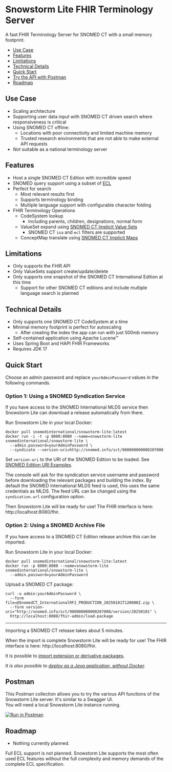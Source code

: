 # Snowstorm Lite FHIR Terminology Server
A fast FHIR Terminology Server for SNOMED CT with a small memory footprint.

- [Use Case](#use-case)
- [Features](#features)
- [Limitations](#limitations)
- [Technical Details](#technical-details)
- [Quick Start](#quick-start)
- [Try the API with Postman](#postman)
- [Roadmap](#roadmap)

## Use Case
- Scaling architecture
- Supporting user data input with SNOMED CT driven search where responsiveness is critical
- Using SNOMED CT offline:
  - Locations with poor connectivity and limited machine memory
  - Trusted research environments that are not able to make external API requests
- _Not_ suitable as a national terminology server

## Features
- Host a single SNOMED CT Edition with incredible speed
- SNOMED query support using a subset of [ECL](http://snomed.org/ecl)
- Perfect for search
  - Most relevant results first
  - Supports terminology binding
  - Multiple language support with configurable character folding
- FHIR Terminology Operations
  - CodeSystem lookup
    - Including parents, children, designations, normal form
  - ValueSet expand using [SNOMED CT Implicit Value Sets](http://hl7.org/fhir/R4/snomedct.html#implicit)
    - SNOMED CT `isa` and `ecl` filters are supported
  - ConceptMap translate using [SNOMED CT Implicit Maps](http://hl7.org/fhir/R4/snomedct.html#implicit-cm)

## Limitations
- Only supports the FHIR API
- Only ValueSets support create/update/delete
- Only supports one snapshot of the SNOMED CT International Edition at this time
  - Support for other SNOMED CT editions and include multiple language search is planned

## Technical Details
- Only supports one SNOMED CT CodeSystem at a time
- Minimal memory footprint is perfect for autoscaling
  - After creating the index the app can run with just 500mb memory
- Self-contained application using Apache Lucene™
- Uses Spring Boot and HAPI FHIR Frameworks
- Requires JDK 17

## Quick Start
Choose an admin password and replace `yourAdminPassword` values in the following commands.

### Option 1: Using a SNOMED Syndication Service
If you have access to the SNOMED International MLDS service then Snowstorm Lite can download a release automatically from there.

Run Snowstorm Lite in your local Docker:
```
docker pull snomedinternational/snowstorm-lite:latest
docker run -i -t -p 8080:8080 --name=snowstorm-lite snomedinternational/snowstorm-lite \
  --admin.password=yourAdminPassword \
  --syndicate --version-uri=http://snomed.info/sct/900000000000207008
```
Set `version-uri` to the URI of the SNOMED Edition to be loaded. See [SNOMED Edition URI Examples](docs/snomed-edition-uri-examples.md).

The console will ask for the syndication service username and password before downloading the relevant packages and building the index. By default the SNOMED International MLDS feed is used, this uses the same credentials as MLDS. The feed URL can be changed using the `syndication.url` configuration option.

Then Snowstorm Lite will be ready for use! The FHIR interface is here: http://localhost:8080/fhir.

### Option 2: Using a SNOMED Archive File
If you have access to a SNOMED CT Edition release archive this can be imported.

Run Snowstorm Lite in your local Docker:
```
docker pull snomedinternational/snowstorm-lite:latest
docker run -p 8080:8080 --name=snowstorm-lite snomedinternational/snowstorm-lite \
  --admin.password=yourAdminPassword
```

Upload a SNOMED CT package:
```
curl -u admin:yourAdminPassword \
  --form file=@SnomedCT_InternationalRF2_PRODUCTION_20250101T120000Z.zip \
  --form version-uri="http://snomed.info/sct/900000000000207008/version/20250101" \
  http://localhost:8080/fhir-admin/load-package
```
---
Importing a SNOMED CT release takes about 5 minutes.

When the import is complete Snowstorm Lite will be ready for use! The FHIR interface is here: http://localhost:8080/fhir.

It is possible to [import extension or derivative packages](docs/importing-extension-or-derivative-packages.md).

_It is also possible to [deploy as a Java application, without Docker](docs/running-with-java.md)._

## Postman
This Postman collection allows you to try the various API functions of the Snowstorm Lite server. It's similar to a Swagger UI.  
You will need a local Snowstorm Lite instance running.  
  
[![Run in Postman](https://run.pstmn.io/button.svg)](https://app.getpostman.com/run-collection/26915017-9ebeee28-e786-4722-a768-730b26ba4da7?action=collection%2Ffork&source=rip_markdown&collection-url=entityId%3D26915017-9ebeee28-e786-4722-a768-730b26ba4da7%26entityType%3Dcollection%26workspaceId%3D283ac96f-72e6-436f-9f4b-c67af5d038a8#?env%5BLocalhost%20Port%208080%5D=W3sia2V5IjoidXJsIiwidmFsdWUiOiJodHRwOi8vbG9jYWxob3N0OjgwODAiLCJlbmFibGVkIjp0cnVlLCJ0eXBlIjoiZGVmYXVsdCIsInNlc3Npb25WYWx1ZSI6Imh0dHA6Ly9sb2NhbGhvc3Q6ODA4MCIsInNlc3Npb25JbmRleCI6MH1d)

## Roadmap
- Nothing currently planned.

Full ECL support is not planned. Snowstorm Lite supports the most often used ECL features without the full complexity and memory demands of the complete ECL specification.
